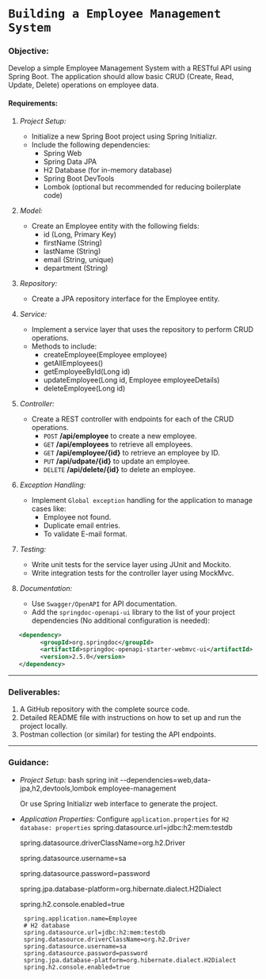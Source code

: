 # `Building a Employee Management System`
### Objective:
Develop a simple Employee Management System with a RESTful API using Spring Boot. The application should allow basic CRUD (Create, Read, Update, Delete) operations on employee data.

#### Requirements:

1. *Project Setup:*
   - Initialize a new Spring Boot project using Spring Initializr.
   - Include the following dependencies:
     - Spring Web
     - Spring Data JPA
     - H2 Database (for in-memory database)
     - Spring Boot DevTools
     - Lombok (optional but recommended for reducing boilerplate code)

2. *Model:*
   - Create an Employee entity with the following fields:
     - id (Long, Primary Key)
     - firstName (String)
     - lastName (String)
     - email (String, unique)
     - department (String)

3. *Repository:*
   - Create a JPA repository interface for the Employee entity.

4. *Service:*
   - Implement a service layer that uses the repository to perform CRUD operations.
   - Methods to include:
     - createEmployee(Employee employee)
     - getAllEmployees()
     - getEmployeeById(Long id)
     - updateEmployee(Long id, Employee employeeDetails)
     - deleteEmployee(Long id)

5. *Controller:*
   - Create a REST controller with endpoints for each of the CRUD operations.
     - `POST` **/api/employee** to create a new employee.
     - `GET` **/api/employees** to retrieve all employees.
     - `GET` **/api/employee/{id}** to retrieve an employee by ID.
     - `PUT` **/api/udpate/{id}** to update an employee.
     - `DELETE` **/api/delete/{id}** to delete an employee.

6. *Exception Handling:*
   - Implement `Global exception` handling for the application to manage cases like:
     - Employee not found.
     - Duplicate email entries.
     - To validate E-mail format.

7. *Testing:*
   - Write unit tests for the service layer using JUnit and Mockito.
   - Write integration tests for the controller layer using MockMvc.

8. *Documentation:*
   - Use `Swagger/OpenAPI` for API documentation.
   - Add the `springdoc-openapi-ui` library to the list of your project dependencies (No additional configuration is needed):

```xml 
   <dependency>
         <groupId>org.springdoc</groupId>
         <artifactId>springdoc-openapi-starter-webmvc-ui</artifactId>
         <version>2.5.0</version>
   </dependency>
```
---

### Deliverables:
1. A GitHub repository with the complete source code.
2. Detailed README file with instructions on how to set up and run the project locally.
3. Postman collection (or similar) for testing the API endpoints.

---

### Guidance:

- *Project Setup:*
  bash
  spring init --dependencies=web,data-jpa,h2,devtools,lombok employee-management
  
  Or use Spring Initializr web interface to generate the project.

- *Application Properties:*
  Configure `application.properties` for `H2 database:
  properties`
  spring.datasource.url=jdbc:h2:mem:testdb
  
  spring.datasource.driverClassName=org.h2.Driver
  
  spring.datasource.username=sa
  
  spring.datasource.password=password
  
  spring.jpa.database-platform=org.hibernate.dialect.H2Dialect
  
  spring.h2.console.enabled=true

  ```properties
   spring.application.name=Employee
   # H2 database
   spring.datasource.url=jdbc:h2:mem:testdb
   spring.datasource.driverClassName=org.h2.Driver
   spring.datasource.username=sa
   spring.datasource.password=password
   spring.jpa.database-platform=org.hibernate.dialect.H2Dialect
   spring.h2.console.enabled=true
   ```
  
  

